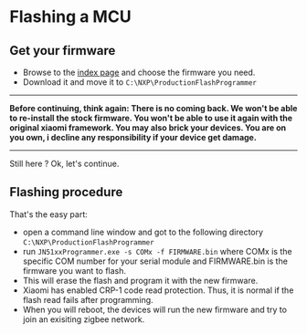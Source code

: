 
# Flashing a MCU

## Get your firmware

- Browse to the [index page](index.md#customs-firmware) and choose the firmware you need.
- Download it and move it to `C:\NXP\ProductionFlashProgrammer`

* * *
**Before continuing, think again: There is no coming back. We won't be able to re-install the stock firmware. You won't be able to use it again with the original xiaomi framework. You may also brick your devices. You are on you own, i decline any responsibility if your device get damage.**
* * *

Still here ? 
Ok, let's continue.

## Flashing procedure

That's the easy part:
- open a command line window and got to the following directory `C:\NXP\ProductionFlashProgrammer`
- run `JN51xxProgrammer.exe -s COMx -f FIRMWARE.bin` where COMx is the specific COM number for your serial module and FIRMWARE.bin is the firmware you want to flash.
- This will erase the flash and program it with the new firmware.
- Xiaomi has enabled CRP-1 code read protection. Thus, it is normal if the flash read fails after programming.
- When you will reboot, the devices will run the new firmware and try to join an exisiting zigbee network.
